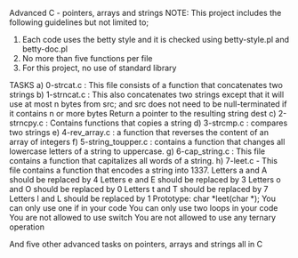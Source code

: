 Advanced C - pointers, arrays and strings
NOTE:
This project includes the following guidelines but not limited to;
1. Each code uses the betty style and it is checked using betty-style.pl and betty-doc.pl
2. No more than five functions per file
3. For this project, no use of standard library

TASKS
a) 0-strcat.c : This file consists of a function that concatenates two strings
b) 1-strncat.c : This also concatenates two strings except that
	it will use at most n bytes from src; and
	src does not need to be null-terminated if it contains n or more bytes
	Return a pointer to the resulting string dest
c) 2-strncpy.c : Contains functions that copies a string
d) 3-strcmp.c : compares two strings
e) 4-rev_array.c : a function that reverses the content of an array of integers
f) 5-string_toupper.c : contains a function that changes all lowercase letters of a string to uppercase.
g) 6-cap_string.c : This file contains a function that capitalizes all words of a string.
h) 7-leet.c - This file contains a function that encodes a string into 1337.
	Letters a and A should be replaced by 4
	Letters e and E should be replaced by 3
	Letters o and O should be replaced by 0
	Letters t and T should be replaced by 7
	Letters l and L should be replaced by 1
	Prototype: char *leet(char *);
	You can only use one if in your code
	You can only use two loops in your code
	You are not allowed to use switch
	You are not allowed to use any ternary operation

And five other advanced tasks on pointers, arrays and strings all in C 

